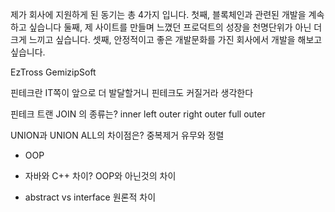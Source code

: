 제가 회사에 지원하게 된 동기는 총 4가지 입니다.
첫째, 블록체인과 관련된 개발을 계속 하고 싶습니다
둘째, 제 사이트를 만들며 느꼈던 프로덕트의 성장을 천명단위가 아닌 더 크게 느끼고 싶습니다.
셋째, 안정적이고 좋은 개발문화를 가진 회사에서 개발을 해보고 싶습니다.

EzTross
GemizipSoft

핀테크란
IT쪽이 앞으로 더 발달할거니 핀테크도 커질거라 생각한다

핀테크 트랜
JOIN 의 종류는?
inner
left outer
right outer
full outer 

UNION과 UNION ALL의 차이점은?
중복제거 유무와 정렬

- OOP

- 자바와 C++ 차이? OOP와 아닌것의 차이

- abstract vs interface 원론적 차이

